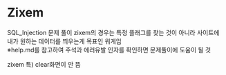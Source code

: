 # Zixem
SQL_Injection 문제 풀이
zixem의 경우는 특정 플래그를 찾는 것이 아니라 사이트에 내가 원하는 데이터를 띄우는게 목표인 워게임<br/>
※help.md를 참고하여 주석과 에러유발 인자를 확인하면 문제풀이에 도움이 될 것


zixem 특) clear화면이 안 뜸
